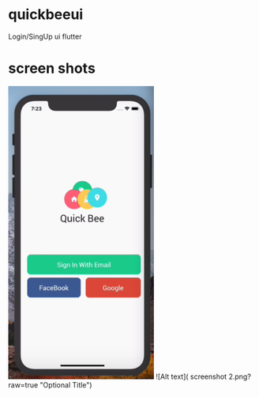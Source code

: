 # quickbeeui
Login/SingUp ui flutter 



  # screen shots

  ![Alt text]( screenshot1.png?raw=true "Optional Title")
  ![Alt text]( screenshot 2.png?raw=true "Optional Title")

    
  
